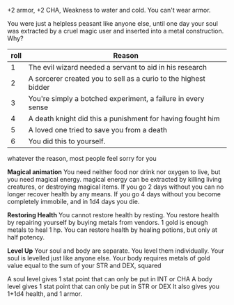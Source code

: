 +2 armor, +2 CHA, Weakness to water and cold. You can't wear armor.

You were just a helpless peasant like anyone else, until one day your soul was extracted by a cruel magic user and inserted into a metal construction. Why? 

|roll|Reason|
|---|---|
|1| The evil wizard needed a servant to aid in his research|
|2| A sorcerer created you to sell as a curio to the highest bidder|
|3| You're simply a botched experiment, a failure in every sense|
|4| A death knight did this a punishment for having fought him|
|5| A loved one tried to save you from a death|
|6| You did this to yourself.| 

whatever the reason, most people feel sorry for you

**Magical animation**
You need neither food nor drink nor oxygen to live, but you need magical energy. magical energy can be extracted by killing living creatures, or destroying magical items. If you go 2 days without you can no longer recover health by any means. If you go 4 days without you become completely immobile, and in 1d4 days you die. 

**Restoring Health**
You cannot restore health by resting. You restore health by repairing yourself by buying metals from vendors. 1 gold is enough metals to heal 1 hp. You can restore health by healing potions, but only at half potency. 

**Level Up**
Your soul and body are separate. You level them individually. 
Your soul is levelled just like anyone else. 
Your body requires metals of gold value equal to the sum of your STR and DEX, squared

A soul level gives 1 stat point that can only be put in INT or CHA
A body level gives 1 stat point that can only be put in STR or DEX
It also gives you 1+1d4 health, and 1 armor.
